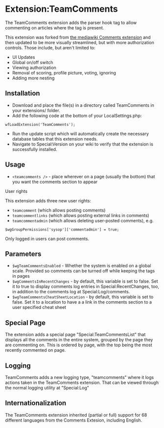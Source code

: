 # Extension:TeamComments

The TeamComments extension adds the <teamcomments /> parser hook tag to allow commenting on articles where the tag is present.

This extension was forked from
[the mediawiki Comments extension](https://www.mediawiki.org/wiki/Extension:Comments)
and then updated to be more visually streamlined, but with more
 authorization controls.  Those include, but aren't limited to:

* UI Updates
* Global on/off switch
* Viewing authorization
* Removal of scoring, profile picture, voting, ignoring
* Adding more nesting

## Installation

* Download and place the file(s) in a directory called TeamComments in your extensions/ folder.
* Add the following code at the bottom of your LocalSettings.php:

```
wfLoadExtension('TeamComments');
```

* Run the update script which will automatically create the necessary database tables that this extension needs.
* Navigate to Special:Version on your wiki to verify that the extension is successfully installed.

## Usage

* `<teamcomments />` - place wherever on a page (usually the bottom) that you want the comments section to appear

User rights

This extension adds three new user rights:

* `teamcomment` (which allows posting comments)
* `teamcommentlinks` (which allows posting external links in comments)
* `teamcommentadmin` (which allows deleting user-posted comments), e.g.

```
$wgGroupPermissions['sysop']['commentadmin'] = true;
```

Only logged in users can post comments.

## Parameters

* `$wgTeamCommentsEnabled` - Whether the system is enabled on a global scale.  Provided so comments can be turned off while keeping the tags in pages
* `$wgCommentsInRecentChanges` - by default, this variable is set to false. Set it to true to display comments log entries in Special:RecentChanges, too, in addition to the comments log at Special:Log/comments.
* `$wgTeamCommentsCheatSheetLocation` - by default, this variable is set to false.  Set it to a location to have a a link in the comments section to a user specified cheat sheet

## Special Page

The extension adds a special page "Special:TeamCommentsList" that displays
all the comments in the entire system, grouped by the page they are commenting
on.  This is ordered by page, with the top being the most recently commented
on page.

## Logging

TeamComments adds a new logging type, "teamcomments" where it logs actions
taken in the TeamComments extension.  That can be viewed through the normal
logging utility at "Special:Log"

## Internationalization

The TeamComments extension inherited (partial or full) support for 68 different languages from the Comments Extesion, including English.
